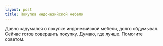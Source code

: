 ```yaml
---
layout: post 
title: Покупка индонезийской мебели 
--- 
```

Давно задумался о покупке индонезийской мебели, долго обдумывал. Сейчас готов совершить покупку. Думаю, где лучше. Помогите советом.
